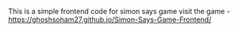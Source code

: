 This is a simple frontend code for simon says game 
visit the game - https://ghoshsoham27.github.io/Simon-Says-Game-Frontend/
